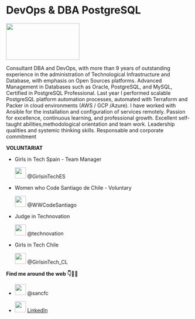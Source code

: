 
# DevOps & DBA PostgreSQL 

<img src="https://d3pmluylahx1gi.cloudfront.net/wp-content/uploads/2019/12/04212545/Nub8-What-is-Devops-1.png" width="200" height="100"/>

Consultant DBA and DevOps, with more than 9 years of outstanding experience in the administration of Technological Infrastructure and Database, with emphasis on Open Sources platforms. Advanced Management in Databases such as Oracle, PostgreSQL, and MySQL, Certified in PostgreSQL Professional. Last year I performed scalable PostgreSQL platform automation processes, automated with Terraform and Packer in cloud environments (AWS / GCP /Azure). I have worked with Ansible for the installation and configuration of services remotely. Passion for excellence, continuous learning, and professional growth. 
Excellent self-taught abilities,methodological orientation and team work. Leadership qualities and systemic thinking skills. Responsable and corporate commitment

**VOLUNTARIAT** 

* Girls in Tech Spain - Team Manager

   <img src="https://image.flaticon.com/icons/png/512/23/23681.png" width="30" height="30" /> @GirlsinTechES 
   
* Women who Code Santiago de Chile - Voluntary

    <img src="https://image.flaticon.com/icons/png/512/23/23681.png" width="30" height="30" /> @WWCodeSantiago
    
* Judge in Technovation 

    <img src="https://image.flaticon.com/icons/png/512/23/23681.png" width="30" height="30" /> @technovation
    
* Girls in Tech Chile 

  <img src="https://image.flaticon.com/icons/png/512/23/23681.png" width="30" height="30" /> @GirlsinTech_CL
  
  
**Find me around the web 👇👩‍💻**

* <img src="https://image.flaticon.com/icons/png/512/23/23681.png" width="30" height="30" /> @sancfc

* <img src="https://mk0hootsuiteblof6bud.kinstacdn.com/wp-content/uploads/2025/05/linkedin-for-business-8-620x527.png" width="30" height="30" /> [LinkedIn](https://www.linkedin.com/in/sancfc/)

